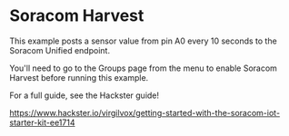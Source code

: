 # Soracom Harvest

This example posts a sensor value from pin A0 every 10 seconds to the Soracom Unified endpoint.

You'll need to go to the Groups page from the menu to enable Soracom Harvest before running this example.

For a full guide, see the Hackster guide!

https://www.hackster.io/virgilvox/getting-started-with-the-soracom-iot-starter-kit-ee1714
